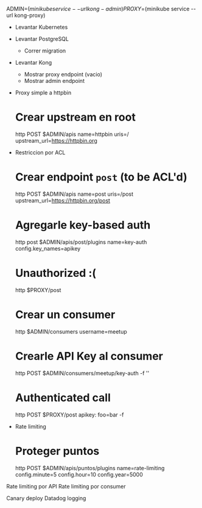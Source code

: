 ADMIN=$(minikube service --url kong-admin)
PROXY=$(minikube service --url kong-proxy)

- Levantar Kubernetes
- Levantar PostgreSQL
    - Correr migration
- Levantar Kong
    - Mostrar proxy endpoint (vacio)
    - Mostrar admin endpoint

- Proxy simple a httpbin
    # Crear upstream en root
    http POST $ADMIN/apis name=httpbin uris=/ upstream_url=https://httpbin.org

- Restriccion por ACL

    # Crear endpoint `post` (to be ACL'd)
    http POST $ADMIN/apis name=post uris=/post upstream_url=https://httpbin.org/post
    # Agregarle key-based auth
    http post $ADMIN/apis/post/plugins name=key-auth config.key_names=apikey
    # Unauthorized :(
    http $PROXY/post

    # Crear un consumer
    http $ADMIN/consumers username=meetup

    # Crearle API Key al consumer
    http POST $ADMIN/consumers/meetup/key-auth  -f ''
    # Authenticated call
    http POST $PROXY/post apikey:<apikey> foo=bar -f

- Rate limiting
    # Proteger puntos
    http POST $ADMIN/apis/puntos/plugins name=rate-limiting config.minute=5 config.hour=10 config.year=5000

Rate limiting por API
Rate limiting por consumer

Canary deploy
Datadog logging
